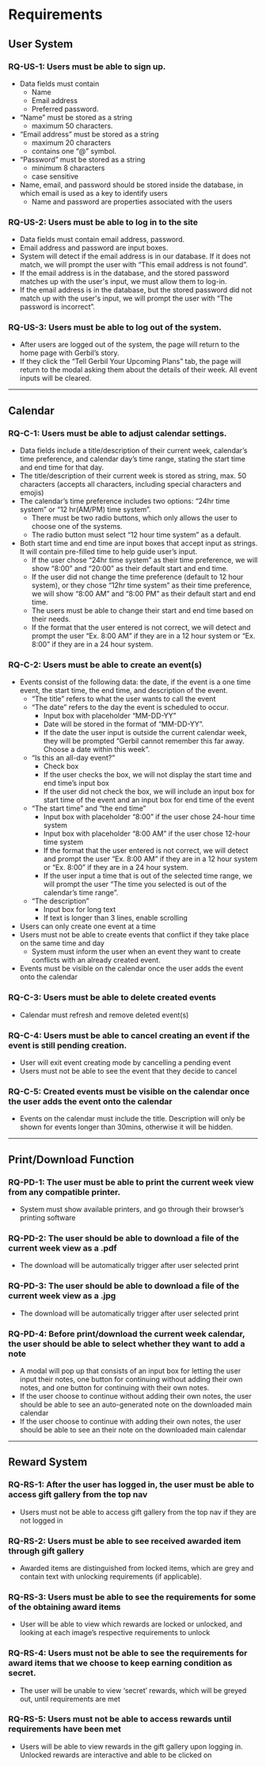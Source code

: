 # Requirements

## **User System**

### **RQ-US-1**: Users must be able to sign up.

- Data fields must contain 
    - Name
    - Email address
    - Preferred password.
- “Name” must be stored as a string
    - maximum 50 characters.
- “Email address” must be stored as a string
    - maximum 20 characters
    - contains one “@” symbol.
- “Password” must be stored as a string
    - minimum 8 characters
    - case sensitive
- Name, email, and password should be stored inside the database, in which email is used as a key to identify users
    - Name and password are properties associated with the users

### **RQ-US-2**: Users must be able to log in to the site

- Data fields must contain email address, password.
- Email address and password are input boxes.
- System will detect if the email address is in our database. If it does not match, we will prompt the user with “This email address is not found”.
- If the email address is in the database, and the stored password matches up with the user's input, we must allow them to log-in.
- If the email address is in the database, but the stored password did not match up with the user's input, we will prompt the user with “The password is incorrect”.

### **RQ-US-3**: Users must be able to log out of the system.

- After users are logged out of the system, the page will return to the home page with Gerbil’s story. 
- If they click the “Tell Gerbil Your Upcoming Plans” tab, the page will return to the modal asking them about the details of their week. All event inputs will be cleared.

---

## **Calendar**

### **RQ-C-1**: Users must be able to adjust calendar settings.

- Data fields include a title/description of their current week, calendar’s time preference, and calendar day’s time range, stating the start time and end time for that day. 
- The title/description of their current week is stored as string, max. 50 characters (accepts all characters, including special characters and emojis)
- The calendar’s time preference includes two options: “24hr time system” or “12 hr(AM/PM) time system”. 
    - There must be two radio buttons, which only allows the user to choose one of the systems. 
    - The radio button must select “12 hour time system” as a default.
- Both start time and end time are input boxes that accept input as strings. It will contain pre-filled time to help guide user’s input.
    - If the user chose “24hr time system” as their time preference, we will show “8:00” and “20:00” as their default start and end time.
    - If the user did not change the time preference (default to 12 hour system), or they chose “12hr time system” as their time preference, we will show “8:00 AM” and “8:00 PM” as their default start and end time.
    - The users must be able to change their start and end time based on their needs.
    - If the format that the user entered is not correct, we will detect and prompt the user “Ex. 8:00 AM” if they are in a 12 hour system or “Ex. 8:00” if they are in a 24 hour system. 

### **RQ-C-2**: Users must be able to create an event(s) 

- Events consist of the following data: the date, if the event is a one time event, the start time, the end time, and description of the event.
    - “The title” refers to what the user wants to call the event
    - “The date” refers to the day the event is scheduled to occur. 
        - Input box with placeholder “MM-DD-YY”
        - Date will be stored in the format of “MM-DD-YY”. 
        - If the date the user input is outside the current calendar week, they will be prompted “Gerbil cannot remember this far away. Choose a date within this week”.
    - “Is this an all-day event?”
        - Check box
        - If the user checks the box, we will not display the start time and end time’s input box
        - If the user did not check the box, we will include an input box for start time of the event and an input box for end time of the event
    - “The start time” and “the end time”
        - Input box with placeholder “8:00” if the user chose 24-hour time system
        - Input box with placeholder “8:00 AM” if the user chose 12-hour time system
        - If the format that the user entered is not correct, we will detect and prompt the user “Ex. 8:00 AM” if they are in a 12 hour system or “Ex. 8:00” if they are in a 24 hour system. 
        - If the user input a time that is out of the selected time range, we will prompt the user “The time you selected is out of the calendar’s time range”.
    - “The description”
        - Input box for long text
        - If text is longer than 3 lines, enable scrolling
- Users can only create one event at a time 
- Users must not be able to create events that conflict if they take place on the same time and day
    - System must inform the user when an event they want to create conflicts with an already created event.
- Events must be visible on the calendar once the user adds the event onto the calendar

### **RQ-C-3**: Users must be able to delete created events

- Calendar must refresh and remove deleted event(s)

### **RQ-C-4**: Users must be able to cancel creating an event if the event is still pending creation.
- User will exit event creating mode by cancelling a pending event
- Users must not be able to see the event that they decide to cancel

### **RQ-C-5**: Created events must be visible on the calendar once the user adds the event onto the calendar
- Events on the calendar must include the title. Description will only be shown for events longer than 30mins, otherwise it will be hidden.

---

## **Print/Download Function**


### **RQ-PD-1**: The user must be able to print the current week view from any compatible printer.
 - System must show available printers, and go through their browser’s printing software
### **RQ-PD-2**: The user should be able to download a file of the current week view as a .pdf
 - The download will be automatically trigger after user selected print
### **RQ-PD-3**: The user should be able to download a file of the current week view as a .jpg
 - The download will be automatically trigger after user selected print
### **RQ-PD-4**: Before print/download the current week calendar, the user should be able to select whether they want to add a note

- A modal will pop up that consists of an input box for letting the user input their notes, one button for continuing without adding their own notes, and one button for continuing with their own notes.
- If the user choose to continue without adding their own notes, the user should be able to see an auto-generated note on the downloaded main calendar
- If the user choose to continue with adding their own notes, the user should be able to see an their note on the downloaded main calendar

---

## **Reward System**

### **RQ-RS-1**: After the user has logged in, the user must be able to access gift gallery from the top nav

- Users must not be able to access gift gallery from the top nav if they are not logged in

### **RQ-RS-2**: Users must be able to see received awarded item through gift gallery

- Awarded items are distinguished from locked items, which are grey and contain text with unlocking requirements (if applicable).

### **RQ-RS-3**: Users must be able to see the requirements for some of the obtaining award items

- User will be able to view which rewards are locked or unlocked, and looking at each image’s respective requirements to unlock

### **RQ-RS-4**: Users must not be able to see the requirements for award items that we choose to keep earning condition as secret.

- The user will be unable to view ‘secret’ rewards, which will be greyed out, until requirements are met

### **RQ-RS-5**: Users must not be able to access rewards until requirements have been met

- Users will be able to view rewards in the gift gallery upon logging in. Unlocked rewards are interactive and able to be clicked on 
